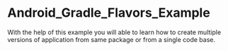 # Android_Gradle_Flavors_Example

With the help of this example you will able to learn how to create multiple versions of application from same package or from a single code base.

